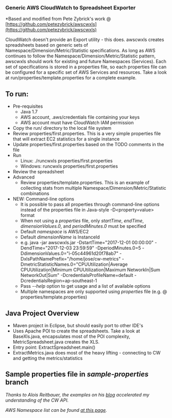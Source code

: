 ### Generic AWS CloudWatch to Spreadsheet Exporter

*Based and modified from Pete Zybrick's work @ [https://github.com/petezybrick/awscwxls](https://github.com/petezybrick/awscwxls)

CloudWatch doesn't provide an Export utility - this does.  awscwxls creates spreadsheets based on generic sets of Namespace/Dimension/Metric/Statistic specifications.
As long as AWS continues to follow the Namespace/Dimension/Metric/Statistic pattern, awscwxls should work for existing and future Namespaces (Services). Each set of specifications is stored in a properties file, so each properties file can be configured for a specific set of AWS Services and resources.  Take a look at run/properties/template.properties for a complete example.


## To run:

- Pre-requisites
	* Java 1.7
	* AWS account, .aws/credentials file containing your keys
	* AWS account must have CloudWatch IAM permission	 
- Copy the run/ directory to the local file system
- Review properties/first.properties.  This is a very simple properties file that will extract EC2 statistics for a single instance
- Update properties/first.properties based on the TODO comments in the file
- Run
	* Linux: 	./runcwxls properties/first.properties
	* Windows:	runcwxls properties/first.properties
- Review the spreadsheet
- Advanced
	* Review properties/template.properties.  This is an example of collecting stats from multiple Namespace/Dimension/Metric/Statistic combinations
- NEW: Command-line options
	* It is possible to pass all properties through command-line options instead of the properties file in Java-style -D<property=value> format
	* When not using a *properties* file, only *startTime*, *endTime*, *dimensionValues.0*, and *periodMinutes.0* must be specified
	* Default *namespace* is AWS/EC2
	* Default *dimensionName* is InstanceId
	* e.g. java -jar awscwxls.jar -DstartTime="2017-12-01 00:00:00" -DendTime="2017-12-03 23:59:59" -DperiodMinutes.0=5 -DdimensionValues.0="i-05c44961d20f78ab7" -DxlsPathNamePrefix="/home/jose/cw-metrics" -DmetricStatisticNames.0="CPUUtilization|Average CPUUtilization|Minimum CPUUtilization|Maximum NetworkIn|Sum NetworkOut|Sum" -DcredentialsProfileName=default -DcredentialsRegion=ap-southeast-1
	* Pass *--help* option to get usage and a list of available options
	* Multiple namespaces are only supported using *properties* file (e.g. @ properties/template.properties)

 
## Java Project Overview
 * Maven project in Eclipse, but should easily port to other IDE's
 * Uses Apache POI to create the spreadsheets.  Take a look at BaseXls.java, encapsulates most of the POI complexity, MetricSpreadsheet.java creates the XLS.
 * Entry point: ExtractSpreadsheet.main()
 * ExtractMetrics.java does most of the heavy lifting - connecting to CW and getting the metrics/statistics
 
## Sample properties file in *sample-properties* branch

 
*Thanks to Alois Reitbauer, the examples on his [blog](http://apmblog.compuware.com/2010/04/22/week-14-building-your-own-amazon-cloudwatch-monitor-in-5-steps/) accelerated my understanding of the CW API.* 
 
*AWS Namespace list can be found [at this page](https://docs.aws.amazon.com/AWSEC2/latest/UserGuide/viewing_metrics_with_cloudwatch.html).*

